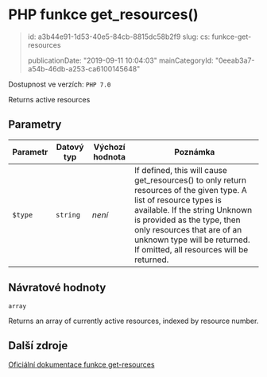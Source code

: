 PHP funkce get_resources()
==========================

> id: a3b44e91-1d53-40e5-84cb-8815dc58b2f9
> slug:
> 	cs: funkce-get-resources
>
> publicationDate: "2019-09-11 10:04:03"
> mainCategoryId: "0eeab3a7-a54b-46db-a253-ca6100145648"

Dostupnost ve verzích: `PHP 7.0`

Returns active resources


Parametry
--------------

| Parametr | Datový typ | Výchozí hodnota | Poznámka |
|-----|-----|-----|-----|
| `$type` | `string` | *není* | If defined, this will cause get_resources() to only return resources of the given type. A list of resource types is available. If the string Unknown is provided as the type, then only resources that are of an unknown type will be returned. If omitted, all resources will be returned. |


Návratové hodnoty
----------------

`array`

Returns an array of currently active resources, indexed by resource number.

Další zdroje
------------

[Oficiální dokumentace funkce get-resources](https://www.php.net/manual/en/function.get-resources.php)
